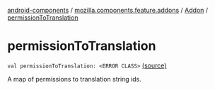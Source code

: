 [android-components](../../index.md) / [mozilla.components.feature.addons](../index.md) / [Addon](index.md) / [permissionToTranslation](./permission-to-translation.md)

# permissionToTranslation

`val permissionToTranslation: <ERROR CLASS>` [(source)](https://github.com/mozilla-mobile/android-components/blob/master/components/feature/addons/src/main/java/mozilla/components/feature/addons/Addon.kt#L152)

A map of permissions to translation string ids.


